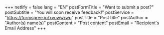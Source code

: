 +++
netlify = false
lang = "EN"
postFormTitle = "Want to submit a post?"
postSubtitle = "You will soon receive feedback!"
postService = "https://formspree.io/xvowwrwo"
postTitle = "Post title"
postAuthor = "Author(s) name(s)"
postContent = "Post content"
postEmail = "Recipient's Email Address"
+++
